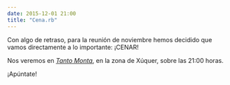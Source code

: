 ```yaml
---
date: 2015-12-01 21:00
title: "Cena.rb"
---
```


Con algo de retraso, para la reunión de noviembre hemos decidido que vamos directamente a lo importante: ¡CENAR!

Nos veremos en [*Tanto Monta*](https://www.facebook.com/pages/Tanto-Monta/137334142993976), en la zona de Xúquer, sobre las 21:00 horas.

¡Apúntate!

